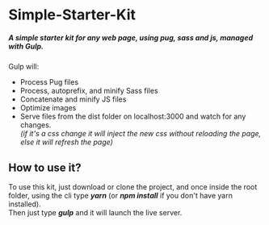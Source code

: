 # Simple-Starter-Kit

##### A simple starter kit for any web page, using pug, sass and js, managed with Gulp.

Gulp will:
  * Process Pug files
  * Process, autoprefix, and minify Sass files
  * Concatenate and minify JS files
  * Optimize images
  * Serve files from the dist folder on localhost:3000 and watch for any changes. <br>
  *(if it's a css change it will inject the new css without reloading the page, else it will refresh the page)*

## How to use it?

To use this kit, just download or clone the project, and once inside the root folder, using the cli type ***yarn*** (or ***npm install*** if you don't have yarn installed).<br>
Then just type ***gulp*** and it will launch the live server.
